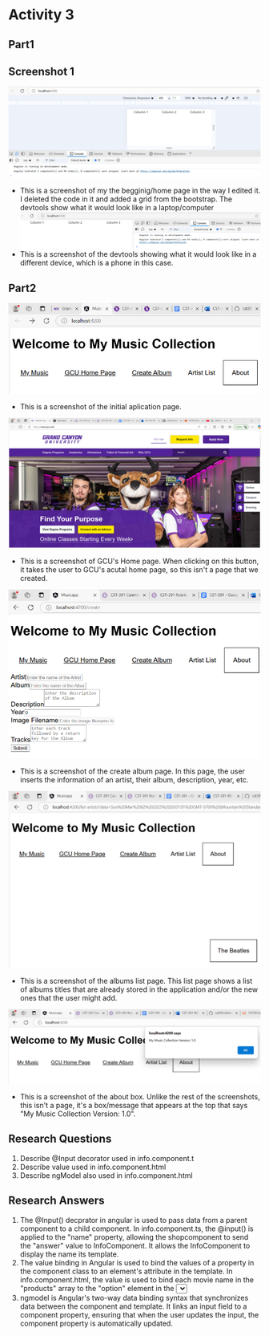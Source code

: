 # Activity 3

## Part1
## Screenshot 1

![Big](big.png)
- This is a screenshot of my the begginig/home page in the way I edited it. I deleted the code in it and added a grid from the bootstrap. The devtools show what it would look like in a laptop/computer
![Small](small.png)
- This is a screenshot of the devtools showing what it would look like in a different device, which is a phone in this case. 

## Part2


![InitialApplication](initialApplication.png)
- This is a screenshot of the initial aplication page.


![GCUHomePage](gcuHomePage.png)
- This is a screenshot of GCU's Home page. When clicking on this button, it takes the user to GCU's acutal home page, so this isn't a page that we created.


![CreateAlbumPage](createAlbumPage.png)
- This is a screenshot of the create album page. In this page, the user inserts the information of an artist, their album, description, year, etc.


![AlbumsListPage](albumsListPage.png)
- This is a screenshot of the albums list page. This list page shows a list of albums titles that are already stored in the application and/or the new ones that the user might add.


![Aboutbox](aboutBox.png)
- This is a screenshot of the about box. Unlike the rest of the screenshots, this isn't a page, it's a box/message that appears at the top that says "My Music Collection Version: 1.0".



## Research Questions
1. Describe @Input decorator used in info.component.t
2. Describe value used in info.component.html
3. Describe ngModel also used in info.component.html

## Research Answers
1. The @Input() decprator in angular is used to pass data from a parent component to a child component. In info.component.ts, the @input() is applied to the "name" property, allowing the shopcomponent to send the "answer" value to InfoComponent. It allows the InfoComponent to display the name its template. 
2. The value binding in Angular is used to bind the values of a property in the component class to an element's attribute in the template. In info.component.html, the value is used to bind each movie name in the "products" array to the "option" element in the <select> dropdown. 
3. ngmodel is Angular's two-way data binding syntax that synchronizes data between the component and template. It links an input field to a component property, ensuring that when the user updates the input, the component property is automatically updated. 

